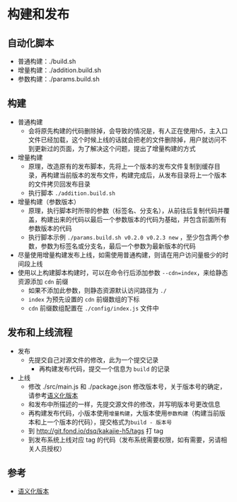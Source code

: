# 构建和发布

## 自动化脚本
* 普通构建：./build.sh
* 增量构建：./addition.build.sh
* 参数构建：./params.build.sh

## 构建
* 普通构建
	* 会将原先构建的代码删除掉，会导致的情况是，有人正在使用h5，主入口文件已经加载，这个时候上线的话就会把老的文件删除掉，用户就访问不到更新过的页面，为了解决这个问题，提出了增量构建的方式
* 增量构建
	* 原理，改造原有的发布脚本，先将上一个版本的发布文件复制到缓存目录，再构建当前版本的发布文件，构建完成后，从发布目录将上一个版本的文件拷贝回发布目录
	* 执行脚本 `./addition.build.sh`
* 增量构建（参数版本）
	* 原理，执行脚本时所带的参数（标签名、分支名），从前往后复制代码并覆盖，构建出来的代码以最后一个参数版本的代码为基础，并包含前面所有参数版本的代码
	* 执行脚本示例 `./params.build.sh v0.2.0 v0.2.3 new` ，至少包含两个参数，参数为标签名或分支名，最后一个参数为最新版本的代码
* 尽量使用增量构建发布上线，如需使用普通构建，则请在用户访问量极少的时间段上线
* 使用以上构建脚本构建时，可以在命令行后添加参数 `--cdn=index`，来给静态资源添加 `cdn` 前缀
	* 如果不添加此参数，则静态资源默认访问路径为 `./`
	* `index` 为预先设置的 `cdn` 前缀数组的下标
	* `cdn` 前缀数组配置在 `./config/index.js` 文件中

## 发布和上线流程
* 发布
  * 先提交自己对源文件的修改，此为一个提交记录
	* 再构建发布代码，提交一个信息为 `build` 的记录
* 上线
	* 修改 ./src/main.js 和 ./package.json 修改版本号，关于版本号的确定，请参考[语义化版本](http://semver.org/lang/zh-CN/)
	* 和发布中所描述的一样，先提交源文件的修改，并写明版本号更改信息
	* 再构建发布代码，小版本使用`增量构建`，大版本使用`参数构建`（构建当前版本和上一个版本的代码），提交格式为`build - 版本号`
	* 到 http://git.fond.io/dsq/kakajie-h5/tags 打 tag
	* 到发布系统上线对应 tag 的代码（发布系统需要权限，如有需要，另请相关人员授权）

## 参考
* [语义化版本](http://semver.org/lang/zh-CN/)